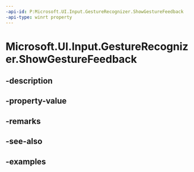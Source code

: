 ```yaml
---
-api-id: P:Microsoft.UI.Input.GestureRecognizer.ShowGestureFeedback
-api-type: winrt property
---
```


# Microsoft.UI.Input.GestureRecognizer.ShowGestureFeedback

<!--
public bool ShowGestureFeedback { get; set; }
-->


## -description

## -property-value

## -remarks

## -see-also

## -examples


